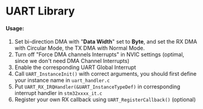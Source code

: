 # UART Library
#### Usage:

1. Set bi-direction DMA with "**Data Width**" set to **Byte**, and set the RX DMA with Circular Mode, the TX DMA with Normal Mode.
2. Turn off "Force DMA channels Interrupts" in NVIC settings (optimal, since we don't need DMA Channel Interrupts)
3. Enable the corresponding UART Global Interrupt
4. Call `UART_InstanceInit()` with correct arguments, you should first define your instance name in `uart_handler.c`
5. Put `UART_RX_IRQHandler(&UART_InstanceTypeDef)` in corresponding interrupt handler in `stm32xxxx_it.c`
6. Register your own RX callback using `UART_RegisterCallback()` (optional)
